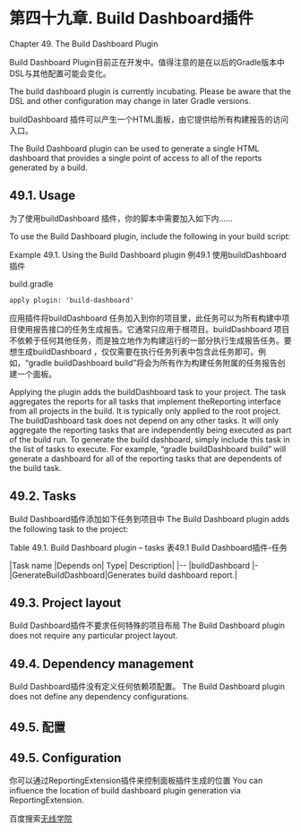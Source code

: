 # **第四十九章. Build Dashboard插件**

Chapter 49. The Build Dashboard Plugin

Build Dashboard Plugin目前正在开发中。值得注意的是在以后的Gradle版本中DSL与其他配置可能会变化。

The build dashboard plugin is currently incubating. Please be aware that the DSL and other configuration may change in later Gradle versions.

buildDashboard 插件可以产生一个HTML面板，由它提供给所有构建报告的访问入口。

The Build Dashboard plugin can be used to generate a single HTML dashboard that provides a single point of access to all of the reports generated by a build.

## **49.1. Usage**

为了使用buildDashboard 插件，你的脚本中需要加入如下内……

To use the Build Dashboard plugin, include the following in your build script:

Example 49.1. Using the Build Dashboard plugin
例49.1   使用buildDashboard 插件

build.gradle

```
apply plugin: 'build-dashboard'
```

应用插件将buildDashboard 任务加入到你的项目里，此任务可以为所有构建中项目使用报告接口的任务生成报告。它通常只应用于根项目。buildDashboard 项目不依赖于任何其他任务，而是独立地作为构建运行的一部分执行生成报告任务。要想生成buildDashboard ，仅仅需要在执行任务列表中包含此任务即可。例如，“gradle buildDashboard build”将会为所有作为构建任务附属的任务报告创建一个面板。

Applying the plugin adds the buildDashboard task to your project. The task aggregates the reports for all tasks that implement theReporting interface from all projects in the build. It is typically only applied to the root project.
The buildDashboard task does not depend on any other tasks. It will only aggregate the reporting tasks that are independently being executed as part of the build run. To generate the build dashboard, simply include this task in the list of tasks to execute. For example, “gradle buildDashboard build” will generate a dashboard for all of the reporting tasks that are dependents of the build task.

## **49.2. Tasks**

Build Dashboard插件添加如下任务到项目中
The Build Dashboard plugin adds the following task to the project:

Table 49.1. Build Dashboard plugin – tasks
表49.1 Build Dashboard插件-任务

|Task name	|Depends on|	Type|	Description|
|--
|buildDashboard	|-	|GenerateBuildDashboard|Generates build dashboard report.|

## **49.3. Project layout**

Build Dashboard插件不要求任何特殊的项目布局
The Build Dashboard plugin does not require any particular project layout.

## **49.4. Dependency management**

Build Dashboard插件没有定义任何依赖项配置。
The Build Dashboard plugin does not define any dependency configurations.

## **49.5. 配置**

## **49.5. Configuration**

你可以通过ReportingExtension插件来控制面板插件生成的位置
You can influence the location of build dashboard plugin generation via ReportingExtension.

百度搜索[无线学院](http://wirelesscollege.cn)


